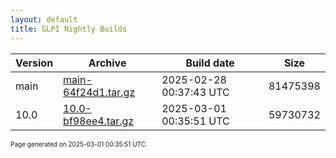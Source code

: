 ```yaml
---
layout: default
title: GLPI Nightly Builds
---
```


Version|Archive|Build date|Size
---|---|---|---
main|[main-64f24d1.tar.gz](main-64f24d1.tar.gz)|2025-02-28 00:37:43 UTC|81475398
10.0|[10.0-bf98ee4.tar.gz](10.0-bf98ee4.tar.gz)|2025-03-01 00:35:51 UTC|59730732

<font size="1">Page generated on 2025-03-01 00:35:51 UTC</font>
